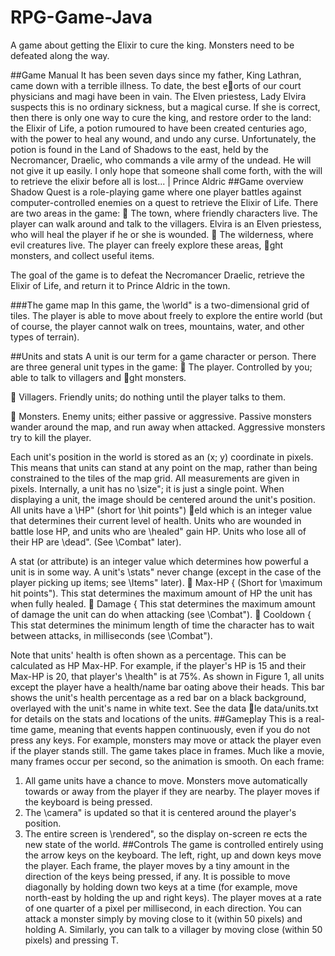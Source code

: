 # RPG-Game-Java
A game about getting the Elixir to cure the king. Monsters need to be defeated along the way.

##Game Manual
It has been seven days since my father, King Lathran, came down with a terrible illness.
To date, the best eorts of our court physicians and magi have been in vain. The Elven
priestess, Lady Elvira suspects this is no ordinary sickness, but a magical curse.
If she is correct, then there is only one way to cure the king, and restore order to the land:
the Elixir of Life, a potion rumoured to have been created centuries ago, with the power to heal any
wound, and undo any curse.
Unfortunately, the potion is found in the Land of Shadows to the east, held by the Necromancer,
Draelic, who commands a vile army of the undead. He will not give it up easily. I only hope that
someone shall come forth, with the will to retrieve the elixir before all is lost...
| Prince Aldric
##Game overview
Shadow Quest is a role-playing game where one player battles against computer-controlled
enemies on a quest to retrieve the Elixir of Life. There are two areas in the game:
 The town, where friendly characters live. The player can walk around and talk to the
villagers. Elvira is an Elven priestess, who will heal the player if he or she is wounded.
 The wilderness, where evil creatures live. The player can freely explore these areas,
ght monsters, and collect useful items.

The goal of the game is to defeat the Necromancer Draelic, retrieve the Elixir of Life,
and return it to Prince Aldric in the town.

###The game map
In this game, the \world" is a two-dimensional grid of tiles. The player is able to
move about freely to explore the entire world (but of course, the player cannot walk
on trees, mountains, water, and other types of terrain).

##Units and stats
A unit is our term for a game character or person. There are three general unit types in the game:
 The player. Controlled by you; able to talk to villagers and ght monsters.

 Villagers. Friendly units; do nothing until the player talks to them.

 Monsters. Enemy units; either passive or aggressive. Passive monsters wander around the
map, and run away when attacked. Aggressive monsters try to kill the player.


Each unit's position in the world is stored as an (x; y) coordinate in pixels. This means that units
can stand at any point on the map, rather than being constrained to the tiles of the map grid. All
measurements are given in pixels.
Internally, a unit has no \size"; it is just a single point. When displaying a unit, the image should
be centered around the unit's position.
All units have a \HP" (short for \hit points") eld which is an integer value that determines their
current level of health. Units who are wounded in battle lose HP, and units who are \healed" gain
HP. Units who lose all of their HP are \dead". (See \Combat" later).

A stat (or attribute) is an integer value which determines how powerful a unit is in some way. A
unit's \stats" never change (except in the case of the player picking up items; see \Items" later).
 Max-HP { (Short for \maximum hit points"). This stat determines the maximum amount
of HP the unit has when fully healed.
 Damage { This stat determines the maximum amount of damage the unit can do when
attacking (see \Combat").
 Cooldown { This stat determines the minimum length of time the character has to wait
between attacks, in milliseconds (see \Combat").

Note that units' health is often shown as a percentage. This can be calculated as HP
Max-HP. For
example, if the player's HP is 15 and their Max-HP is 20, that player's \health" is at 75%.
As shown in Figure 1, all units except the player have a health/name bar 
oating above their heads.
This bar shows the unit's health percentage as a red bar on a black background, overlayed with
the unit's name in white text.
See the data le data/units.txt for details on the stats and locations of the units.
##Gameplay
This is a real-time game, meaning that events happen continuously, even if you do not press any
keys. For example, monsters may move or attack the player even if the player stands still.
The game takes place in frames. Much like a movie, many frames occur per second, so the animation
is smooth. On each frame:
1. All game units have a chance to move. Monsters move automatically towards or away from
the player if they are nearby. The player moves if the keyboard is being pressed.
2. The \camera" is updated so that it is centered around the player's position.
3. The entire screen is \rendered", so the display on-screen re
ects the new state of the world.
##Controls
The game is controlled entirely using the arrow keys on the keyboard. The left, right, up and
down keys move the player. Each frame, the player moves by a tiny amount in the direction of the
keys being pressed, if any. It is possible to move diagonally by holding down two keys at a time
(for example, move north-east by holding the up and right keys).
The player moves at a rate of one quarter of a pixel per millisecond, in each direction.
You can attack a monster simply by moving close to it (within 50 pixels) and holding A. Similarly,
you can talk to a villager by moving close (within 50 pixels) and pressing T.

